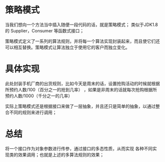 # 策略模式
当我们想向一个方法当中插入随便一段代码的话，就是策略模式；
类似于JDK1.8的 Supplier，Consumer 等函数式接口；

策略模式定义了一系列的算法规则，并将每一个算法实现封装起来，而且使它们还可以相互替换。策略模式让算法独立于使用它的客户而独立变化。

# 具体实现
此处封装手机厂商的出货规则，比如今天是周末的话，设置抢购活动的时候就根据所预约人数/100（百分之一的抢到几率）
，如果是非周末的话就每次抢购根据所预约人数/1000（千分之一的几率）

实际上策略模式还是根据接口来做了一层抽象，并且还只是简单的抽象，以通过整合不同的规则来进行调用；

# 总结
将一个接口作为对象参数进行传参，通过接口的多态性质，从而实现
各种不同实现类的效果调用；也就是上述的多算法规则的效果；
